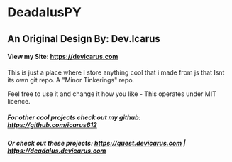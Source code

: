 # DeadalusPY
## An Original Design By: Dev.Icarus
#### View my Site: https://devicarus.com
This is just a place where I store anything cool that i made from js that Isnt its own git repo. A "Minor Tinkerings" repo.

Feel free to use it and change it how you like - This operates under MIT licence. 

##### For other cool projects check out my github: https://github.com/icarus612
##### Or check out these projects: https://quest.devicarus.com | https://deadalus.devicarus.com

